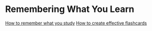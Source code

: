 # Remembering What You Learn

[How to remember what you study](https://www.youtube.com/watch?v=eVajQPuRmk8)
[How to create effective flashcards](https://www.youtube.com/watch?v=mzCEJVtED0U)
